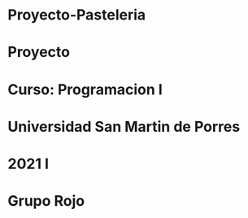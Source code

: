 # Proyecto-Pasteleria
# Proyecto 
# Curso: Programacion I
# Universidad San Martin de Porres
# 2021 I
# Grupo Rojo
